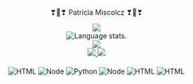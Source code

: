 <p align="center">
   ❣🚀❣  Patricia Miscolcz ❣🚀❣
</p>
 

<div align="center">
  <a href="https://github.com/Patricia-Miscolcz">
    <img src="http://github-profile-summary-cards.vercel.app/api/cards/profile-details?username=Patricia-Miscolcz&theme=slateorange" />
  </a>
  
  </div>

<div align="center">
  <img src="https://github-readme-stats.vercel.app/api/top-langs/?username=Patricia-Miscolcz&langs_count=8&theme=great-gatsby" alt="Language stats.">
</div>

<div align="center">
  <a href="https://github.com/Patricia-Miscolcz">
    <img src="https://github-readme-streak-stats.herokuapp.com?user=Patricia-Miscolcz&theme=rising-sun&hide_border=true&exclude_days=Sun" />
  </a>
  
</div>
  
<div align="center">
  <a href="https://github.com/dawidolko">
    <img src="http://github-profile-summary-cards.vercel.app/api/cards/stats?username=Patricia-Miscolcz&theme=slateorange" />
    <img src="http://github-profile-summary-cards.vercel.app/api/cards/most-commit-language?username=Patricia-Miscolcz&theme=slateorange" />
  </a>
</div>

<div style="display: inline_block"; align="center"><br/>
  
  <img align="center" alt="HTML" src="https://img.shields.io/badge/MySQL-00000F?style=for-the-badge&logo=mysql&logoColor=white"/> 
  <img align="center" alt="Node" src="https://img.shields.io/badge/Java-ED8B00?style=for-the-badge&logo=java&logoColor=white"/> 
  <img align="center" alt="Python" src="https://img.shields.io/badge/Python-14354C?style=for-the-badge&logo=python&logoColor=white"/> 
  <img align="center" alt="Node" src="https://img.shields.io/badge/Node.js-43853D?style=for-the-badge&logo=node.js&logoColor=white"/> 
   <img align="center" alt="HTML" src="https://img.shields.io/badge/Amazon_AWS-232F3E?style=for-the-badge&logo=amazon-aws&logoColor=white"/> 
  <img align="center" alt="HTML" src="https://img.shields.io/badge/Microsoft_Azure-0089D6?style=for-the-badge&logo=microsoft-azure&logoColor=white"/> 
  
</div><br/><br/>
